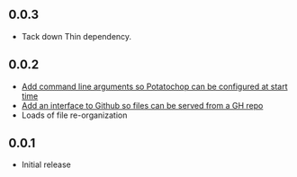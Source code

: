 ## 0.0.3
* Tack down Thin dependency.

## 0.0.2
* [Add command line arguments so Potatochop can be configured at start time](https://github.com/VersaHQ/potatochop/pull/2/commits)
* [Add an interface to Github so files can be served from a GH repo](https://github.com/VersaHQ/potatochop/commit/611b448973f53f6f38d889683e0e879d45b3ff2e)
* Loads of file re-organization

## 0.0.1
* Initial release
